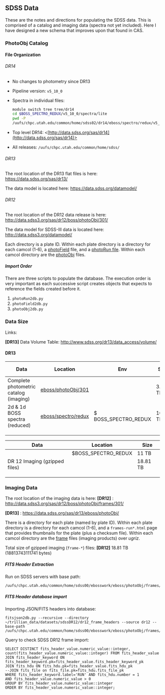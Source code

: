 ## SDSS Data

These are the notes and directions for populating the SDSS data. This is comprised of a catalog and imaging data (spectra not yet included). Here I have designed a new schema that improves upon that found in CAS.

### PhotoObj Catalog

#### File Organization

###### DR14

* No changes to photometry since DR13

* Pipeline version: ```v5_10_0```

* Spectra in individual files:

    ```sh
    module switch tree tree/dr14
    cd $BOSS_SPECTRO_REDUX/v5_10_0/spectra/lite
    pwd -P
    /uufs/chpc.utah.edu/common/home/sdss02/dr14/eboss/spectro/redux/v5_10_0/spectra/lite
    ```

*  Top level DR14: <[http://data.sdss.org/sas/dr14](http://data.sdss.org/sas/dr14)>

* All releases: ```/uufs/chpc.utah.edu/common/home/sdss/```



###### DR13

The root location of the DR13 flat files is here:
<https://data.sdss.org/sas/dr13/>

The data model is located here: <https://data.sdss.org/datamodel/>

###### DR12

The root location of the DR12 data release is here:
<http://data.sdss3.org/sas/dr12/boss/photoObj/301/>

The data model for SDSS-III data is located here: <http://data.sdss3.org/datamodel/>

Each directory is a plate ID. Within each plate directory is a directory for each camcol (1-6), a [photoField](http://data.sdss3.org/datamodel/files/BOSS_PHOTOOBJ/RERUN/RUN/photoField.html) file, and a [photoRun file](http://data.sdss3.org/datamodel/files/BOSS_PHOTOOBJ/RERUN/RUN/photoRun.html). Within each camcol directory are the [photoObj](http://data.sdss3.org/datamodel/files/BOSS_PHOTOOBJ/RERUN/RUN/CAMCOL/photoObj.html) files.

##### Import Order

There are three scripts to populate the database. The execution order is very important as each successive script creates objects that expects to reference the fields created before it.

 1. `photoRun2db.py`
 2. `photoField2db.py`
 3. `photoObj2db.py`

### Data Size

Links:

**[DR13]** Data Volume Table: <http://www.sdss.org/dr13/data_access/volume/>

#### DR13

| Data                                   | Location                                 | Env                  | Size     | Dir Count | File Count |
| -------------------------------------- | ---------------------------------------- | -------------------- | -------- | --------- | ---------- |
| Complete photometric catalog (imaging) | [eboss/photoObj/301](https://data.sdss.org/sas/dr13/eboss/photoObj/301/) |                      | 3.40 TB  | 5,355     | 944,167    |
| 2d & 1d BOSS spectra (reduced)         | [eboss/spectro/redux](https://data.sdss.org/sas/dr13/eboss/spectro/redux/) | $ BOSS_SPECTRO_REDUX | 10.80 TB | 12,762    | 10,905,339 |
|                                        |                                          |                      |          |           |            |
|                                        |                                          |                      |          |           |            |
|                                        |                                          |                      |          |           |            |

| Data                          | Location            | Size     |
| ----------------------------- | ------------------- | -------- |
|                               | $BOSS_SPECTRO_REDUX | 11 TB    |
| DR 12 Imaging (gzipped files) |                     | 18.81 TB |
|                               |                     |          |
|                               |                     |          |
|                               |                     |          |



### Imaging Data

The root location of the imaging data is here:
**[DR12]** : <http://data.sdss3.org/sas/dr12/boss/photoObj/frames/301/>

**[DR13]** : https://data.sdss.org/sas/dr13/eboss/photoObj/

There is a directory for each plate (named by plate ID). Within each plate directory is a directory for each camcol (1-6), and a `frames-run*.html` page that provides thumbnails for the plate (plus a checksum file). Within each camcol directory are the [frame](http://data.sdss3.org/datamodel/files/BOSS_PHOTOOBJ/frames/RERUN/RUN/CAMCOL/frame.html) files (imaging products) over *ugriz*.

Total size of gzipped imaging (`frame-*`) files: **[DR12]** 18.81 TB (18813743111741 bytes)

##### FITS Header Extraction

Run on SDSS servers with base path:

    /uufs/chpc.utah.edu/common/home/sdss00/ebosswork/eboss/photoObj/frames/301
##### FITS Header database import

Importing JSON/FITS headers into database:

    fitsjson2db.py --recursive --directory ~/trillian_data/datasets/sdssDR12/dr12_frame_headers --source dr12 --base-path /uufs/chpc.utah.edu/common/home/sdss00/ebosswork/eboss/photoObj/frames/301
Query to check SDSS DR12 frame import:

    SELECT DISTINCT fits_header_value.numeric_value::integer, count(fits_header_value.numeric_value::integer) FROM fits_header_value
    JOIN fits_header_keyword ON fits_header_keyword.pk=fits_header_value.fits_header_keyword_pk
    JOIN fits_hdu ON fits_hdu.pk=fits_header_value.fits_hdu_pk
    --JOIN fits_file on fits_file.pk=fits_hdu.fits_file_pk
    WHERE fits_header_keyword.label='RUN' AND fits_hdu.number = 1
    AND fits_header_value.numeric_value > 0
    GROUP BY fits_header_value.numeric_value::integer
    ORDER BY fits_header_value.numeric_value::integer;



